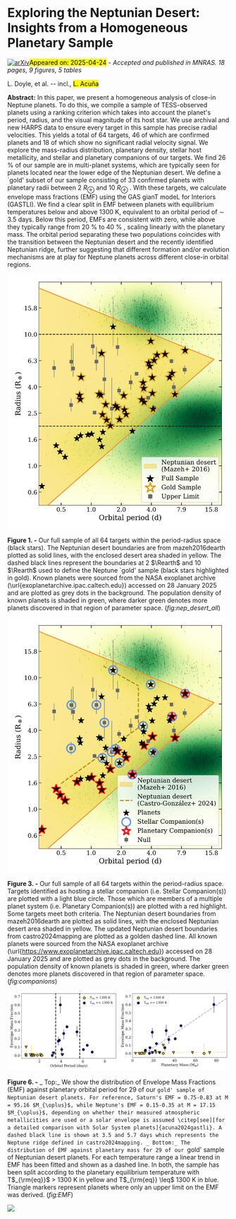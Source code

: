 <div class="macros" style="visibility:hidden;">
$\newcommand{\ensuremath}{}$
$\newcommand{\xspace}{}$
$\newcommand{\object}[1]{\texttt{#1}}$
$\newcommand{\farcs}{{.}''}$
$\newcommand{\farcm}{{.}'}$
$\newcommand{\arcsec}{''}$
$\newcommand{\arcmin}{'}$
$\newcommand{\ion}[2]{#1#2}$
$\newcommand{\textsc}[1]{\textrm{#1}}$
$\newcommand{\hl}[1]{\textrm{#1}}$
$\newcommand{\footnote}[1]{}$
$\newcommand{\Msun}{M_{\odot}}$
$\newcommand{\lsun}{L_{\odot}}$
$\newcommand{\Rsun}{R_{\odot}}$
$\newcommand{\Rearth}{R_{\oplus}}$
$\newcommand{\solar}{{\odot}}$
$\newcommand{\kep}{\it Kepler}$
$\newcommand{\tess}{\it TESS}$
$\newcommand{\ktwo}{\sl K2}$
$\newcommand{\swift}{\it Swift}$
$\newcommand{\Porb}{P_{\rm orb}}$
$\newcommand{\nuorb}{\nu_{\rm orb}}$
$\newcommand{\eplus}{\epsilon_+}$
$\newcommand{\eminus}{\epsilon_-}$
$\newcommand{\cd}{{\rm c d^{-1}}}$
$\newcommand{\MdotL}{\dot M_{\rm L1}}$
$\newcommand{\Mdot}{\dot M}$
$\newcommand{\Mdotsolar}{\dot{M_{\odot}} yr^{-1}}$
$\newcommand{\Ldisk}{L_{\rm disk}}$
$\newcommand{\src}{KIC 9202990}$
$\newcommand{\ergscm}{erg s^{-1} cm^{-2}}$
$\newcommand{\rchi}{\chi^{2}_{\nu}}$
$\newcommand{\chisq}{\chi^{2}}$
$\newcommand{\pcmsq}{cm^{-2}}$
$\newcommand$
$\newcommand{\rpl}{\mbox{R\textsubscript{p}}}$
$\newcommand{\rstar}{\mbox{R\textsubscript{*}}}$
$\newcommand{\thebibliography}{\DeclareRobustCommand{\VAN}[3]{##3}\VANthebibliography}$</div>



<div id="title">

# Exploring the Neptunian Desert: Insights from a Homogeneous Planetary Sample

</div>
<div id="comments">

[![arXiv](https://img.shields.io/badge/arXiv-2504.16164-b31b1b.svg)](https://arxiv.org/abs/2504.16164)<mark>Appeared on: 2025-04-24</mark> -  _Accepted and published in MNRAS. 18 pages, 9 figures, 5 tables_

</div>
<div id="authors">

L. Doyle, et al. -- incl., <mark>L. Acuña</mark>

</div>
<div id="abstract">

**Abstract:** In this paper, we present a homogeneous analysis of close-in Neptune planets. To do this, we compile a sample of TESS-observed planets using a ranking criterion which takes into account the planet's period, radius, and the visual magnitude of its host star. We use archival and new HARPS data to ensure every target in this sample has precise radial velocities. This yields a total of 64 targets, 46 of which are confirmed planets and 18 of which show no significant radial velocity signal. We explore the mass-radius distribution, planetary density, stellar host metallicity, and stellar and planetary companions of our targets. We find 26 \% of our sample are in multi-planet systems, which are typically seen for planets located near the lower edge of the Neptunian desert. We define a `gold' subset of our sample consisting of 33 confirmed planets with planetary radii between 2 $R_{\oplus}$ and 10 $R_{\oplus}$ . With these targets, we calculate envelope mass fractions (EMF) using the GAS gianT modeL for Interiors (GASTLI). We find a clear split in EMF between planets with equilibrium temperatures below and above 1300 K, equivalent to an orbital period of $\sim$ 3.5 days. Below this period, EMFs are consistent with zero, while above they typically range from 20 $\%$ to 40 $\%$ , scaling linearly with the planetary mass. The orbital period separating these two populations coincides with the transition between the Neptunian desert and the recently identified Neptunian ridge, further suggesting that different formation and/or evolution mechanisms are at play for Neptune planets across different close-in orbital regions.

</div>

<div id="div_fig1">

<img src="tmp_2504.16164/./period_radius_all_new.png" alt="Fig1" width="100%"/>

**Figure 1. -** Our full sample of all 64 targets within the period-radius space (black stars). The Neptunian desert boundaries are from mazeh2016dearth plotted as solid lines, with the enclosed desert area shaded in yellow. The dashed black lines represent the boundaries at 2 $\Rearth$ and 10 $\Rearth$ used to define the Neptune `gold' sample (black stars highlighted in gold). Known planets were sourced from the NASA exoplanet archive (\url{exoplanetarchive.ipac.caltech.edu}) accessed on 28 January 2025 and are plotted as grey dots in the background. The population density of known planets is shaded in green, where darker green denotes more planets discovered in that region of parameter space.  (*fig:nep_desert_all*)

</div>
<div id="div_fig2">

<img src="tmp_2504.16164/./period_radius_multilicity2.png" alt="Fig3" width="100%"/>

**Figure 3. -** Our full sample of all 64 targets within the period-radius space. Targets identified as hosting a stellar companion (i.e. Stellar Companion(s)) are plotted with a light blue circle. Those which are members of a multiple planet system (i.e. Planetary Companion(s)) are plotted with a red highlight. Some targets meet both criteria. The Neptunian desert boundaries from mazeh2016dearth are plotted as solid lines, with the enclosed Neptunian desert area shaded in yellow. The updated Neptunian desert boundaries from castro2024mapping are plotted as a golden dashed line. All known planets were sourced from the NASA exoplanet archive (\url{https://www.exoplanetarchive.ipac.caltech.edu}) accessed on 28 January 2025 and are plotted as grey dots in the background. The population density of known planets is shaded in green, where darker green denotes more planets discovered in that region of parameter space.  (*fig:companions*)

</div>
<div id="div_fig3">

<img src="tmp_2504.16164/./EMF_vs_Period.png" alt="Fig6.1" width="50%"/><img src="tmp_2504.16164/./EMF_vs_planetarymass.png" alt="Fig6.2" width="50%"/>

**Figure 6. -** _ Top:_ We show the distribution of Envelope Mass Fractions (EMF) against planetary orbital period for 29 of our `gold' sample of Neptunian desert planets. For reference, Saturn's EMF = 0.75-0.83 at M = 95.16 $M_{\oplus}$, while Neptune's EMF = 0.15-0.35 at M = 17.15 $M_{\oplus}$, depending on whether their measured atmospheric metallicities are used or a solar envelope is assumed \citep[see][for a detailed comparison with Solar System planets]{acuna2024gastli}. A dashed black line is shown at 3.5 and 5.7 days which represents the Neptune ridge defined in castro2024mapping. _ Bottom:_ The distribution of EMF against planetary mass for 29 of our `gold' sample of Neptunian desert planets. For each temperature range a linear trend in EMF has been fitted and shown as a dashed line. In both, the sample has been split according to the planetary equilibrium temperature with T$_{\rm{eq}}$ > 1300 K in yellow and T$_{\rm{eq}} \leq$ 1300 K in blue. Triangle markers represent planets where only an upper limit on the EMF was derived. (*fig:EMF*)

</div><div id="qrcode"><img src=https://api.qrserver.com/v1/create-qr-code/?size=100x100&data="https://arxiv.org/abs/2504.16164"></div>